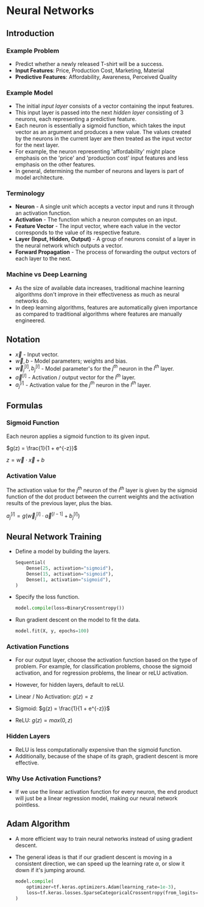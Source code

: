# Neural Networks

## Introduction

### Example Problem

- Predict whether a newly released T-shirt will be a success.
- **Input Features**: Price, Production Cost, Marketing, Material
- **Predictive Features**: Affordability, Awareness, Perceived Quality

### Example Model

- The initial *input layer* consists of a vector containing the input features.
- This input layer is passed into the next *hidden layer* consisting of 3 neurons, each representing a predictive feature.
- Each neuron is essentially a sigmoid function, which takes the input vector as an argument and produces a new value. The values created by the neurons in the current layer are then treated as the input vector for the next layer.
- For example, the neuron representing 'affordability' might place emphasis on the 'price' and 'production cost' input features and less emphasis on the other features.
- In general, determining the number of neurons and layers is part of model architecture.

### Terminology

- **Neuron** - A single unit which accepts a vector input and runs it through an activation function.
- **Activation** - The function which a neuron computes on an input.
- **Feature Vector** - The input vector, where each value in the vector corresponds to the value of its respective feature.
- **Layer (Input, Hidden, Output)** - A group of neurons consist of a layer in the neural network which outputs a vector.
- **Forward Propagation** - The process of forwarding the output vectors of each layer to the next.

### Machine vs Deep Learning

- As the size of available data increases, traditional machine learning algorithms don't improve in their effectiveness as much as neural networks do.
- In deep learning algorithms, features are automatically given importance as compared to traditional algorithms where features are manually engineered.

## Notation

- $\vec{x}$ - Input vector.
- $\vec{w}, b$ - Model parameters; weights and bias.
- $\vec{w}^{[l]}_j, b^{[l]}_j$ - Model parameter's for the $j^{th}$ neuron in the $l^{th}$ layer.
- $\vec{a}^{[l]}$ - Activation / output vector for the $l^{th}$ layer.
- $a^{[l]}_j$ - Activation value for the $j^{th}$ neuron in the $l^{th}$ layer.

## Formulas

### Sigmoid Function

Each neuron applies a sigmoid function to its given input.

$g(z) = \frac{1}{1 + e^{-z}}$

$z = \vec{w} \cdot \vec{x} + b$

### Activation Value

The activation value for the $j^{th}$ neuron of the $l^{th}$ layer is given by the sigmoid function of the dot product between the current weights and the activation results of the previous layer, plus the bias.

$a^{[l]}_j = g(\vec{w}^{[l]}_j \cdot \vec{a}^{[l - 1]} + b^{[l]}_j)$

## Neural Network Training

- Define a model by building the layers.

    ```python
    Sequential(
        Dense(25, activation="sigmoid"),
        Dense(15, activation="sigmoid"),
        Dense(1, activation="sigmoid"),
    )
    ```

- Specify the loss function.

    ```python
    model.compile(loss=BinaryCrossentropy())
    ```

- Run gradient descent on the model to fit the data.

    ```python
    model.fit(X, y, epochs=100)
    ```

### Activation Functions

- For our output layer, choose the activation function based on the type of problem. For example, for classification problems, choose the sigmoid activation, and for regression problems, the linear or reLU activation.
- However, for hidden layers, default to reLU.

- Linear / No Activation: $g(z) = z$
- Sigmoid: $g(z) = \frac{1}{1 + e^{-z}}$
- ReLU: $g(z) = max(0, z)$

### Hidden Layers

- ReLU is less computationally expensive than the sigmoid function.
- Additionally, because of the shape of its graph, gradient descent is more effective.

### Why Use Activation Functions?

- If we use the linear activation function for every neuron, the end product will just be a linear regression model, making our neural network pointless.

## Adam Algorithm

- A more efficient way to train neural networks instead of using gradient descent.
- The general ideas is that if our gradient descent is moving in a consistent direction, we can speed up the learning rate $\alpha$, or slow it down if it's jumping around.

    ```python
    model.compile(
        optimizer=tf.keras.optimizers.Adam(learning_rate=1e-3),
        loss=tf.keras.losses.SparseCategoricalCrossentropy(from_logits=True)
    )
    ```
